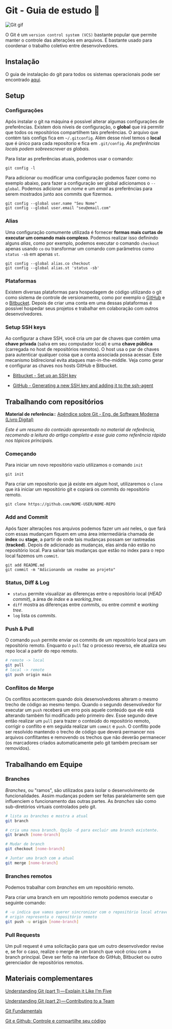 # Git - Guia de estudo :pencil:

![Git gif](https://media.giphy.com/media/kH6CqYiquZawmU1HI6/giphy.gif)

O Git é um `version control system (VCS)` bastante popular que permite manter o controle das alterações em arquivos. É bastante usado para coordenar o trabalho coletivo entre desenvolvedores.


## Instalação

O guia de instalação do git para todos os sistemas operacionais pode ser encontrado [aqui](https://git-scm.com/downloads).


## Setup

### Configurações

Após instalar o git na máquina é possível alterar algumas configurações de preferências. Existem dois níveis de configuração, o **global** que irá permitir que todos os repositórios compartilhem tais preferências. O arquivo que contém tais configs fica em `~/.gitconfig`. Além desse nível temos o **local** que é único para cada repositorio e fica em `.git/config`. *As preferências locais podem sobreescrever as globais.*

Para listar as preferências atuais, podemos usar o comando:
```
git config -l
```

Para adicionar ou modificar uma configuração podemos fazer como no exemplo abaixo, para fazer a configuração ser global adicionamos o `--global`. Podemos adicionar um *nome* e um *email* as preferências para serem mostrados junto aos commits que fizermos.
```
git config --global user.name "Seu Nome"
git config --global user.email "seu@email.com"
```

### Alias

Uma configuração comumente utilizada é fornecer **formas mais curtas de executar um comando mais complexo**. Podemos realizar isso definindo alguns *alias*, como por exemplo, podemos executar o comando `checkout` apenas usando `co` ou transformar um comando com parâmetros como `status -sb` em apenas `st`.
```
git config --global alias.co checkout
git config --global alias.st 'status -sb'
```

### Plataformas

Existem diversas plataformas para hospedagem de código utilizando o git como sistema de controle de versionamento, como por exemplo o [GitHub](https://github.com) e o [Bitbucket](https://bitbucket.org). Depois de criar uma conta em uma dessas plataformas é possível hospedar seus projetos e trabalhar em colaboração com outros desenvolvedores.


### Setup SSH keys

Ao configurar a chave SSH, você cria um par de chaves que contém uma **chave privada** (salva em seu computador local) e uma **chave pública** (carregada no host de repositórios remotos). O host usa o par de chaves para autenticar qualquer coisa que a conta associada possa acessar. Este mecanismo bidirecional evita ataques man-in-the-middle. Veja como gerar e configurar as chaves nos hosts GitHub e Bitbucket.

* [Bitbucket - Set up an SSH key](https://confluence.atlassian.com/bitbucket/set-up-an-ssh-key-728138079.html)

* [GitHub - Generating a new SSH key and adding it to the ssh-agent](https://help.github.com/articles/generating-a-new-ssh-key-and-adding-it-to-the-ssh-agent/)


## Trabalhando com repositórios

**Material de referência:**: [Apêndice sobre Git - Eng. de Software Moderna (Livro Digital)](https://engsoftmoderna.info/capAp.html)

*Este é um resumo do conteúdo apresentado no material de referência, recomendo a leitura do artigo completo e esse guia como referência rápida nos tópicos principais.*

### Começando

Para iniciar um novo repositório vazío utilizamos o comando `init`
```
git init
```

Para criar um repositorio que já existe em algum host, utilizaremos o `clone` que irá iniciar um repositório git e copiará os commits do repositório remoto.
```
git clone https://github.com/NOME-USER/NOME-REPO
``` 

### Add and Commit

Após fazer alterações nos arquivos podemos fazer um `add` neles, o que fará com essas mudançam fiquem em uma área intermediária chamada de **index** ou **stage**, a partir de onde tais mudanças possam ser rastreadas (**tracked**). Depois de adicionado as mudanças, elas ainda não estão no repositório local. Para salvar tais mudanças que estão no index para o repo local fazemos um `commit`.
```
git add README.md
git commit -m "Adicionando um readme ao projeto"
```

### Status, Diff & Log

* `status` permite visualizar as diferenças entre o repositório local (*HEAD commit*), a área de *index* e a *working_tree*.
* `diff` mostra as diferenças entre *commits*, ou entre *commit* e *working tree*.
* `log` lista os *commits*.

### Push & Pull

O comando `push` permite enviar os commits de um repositório local para um repositório remoto. Enquanto o `pull` faz o processo reverso, ele atualiza seu repo local a partir do repo remoto.
```bash
# remote -> local
git pull
# local -> remote
git push origin main
```

### Conflitos de Merge

Os conflitos acontecem quando dois desenvolvedores alteram o mesmo trecho de código ao mesmo tempo. Quando o segundo desenvolvedor for executar um `push` receberá um erro pois aquele conteúdo que ele está alterando também foi modificado pelo primeiro dev. Esse segundo deve então realizar um `pull` para trazer o conteúdo do repositório remoto, corrigir o conflito e em seguida realizar um `commit` e `push`. O conflito pode ser resolvido mantendo o trecho de código que deverá permancer nos arquivos conflitantes e removendo os trechos que não deverão permanecer (os marcadores criados automaticamente pelo git também precisam ser removidos).


## Trabalhando em Equipe

### Branches
*Branches*, ou "ramos", são utilizados para isolar o desenvolvimento de funcionalidades. Assim mudanças podem ser feitas paralelamente sem que influenciem o funcionamento das outras partes. As *branches* são como sub-diretórios virtuais controlados pelo git.
```bash
# lista as branches e mostra a atual
git branch

# cria uma nova branch. Opção -d para excluir uma branch existente.
git branch [nome-branch]

# Mudar de branch
git checkout [nome-branch]

# Juntar uma brach com a atual
git merge [nome-branch]
```

### Branches remotos

Podemos trabalhar com *branches* em um repositório remoto.

Para criar uma branch em um repositório remoto podemos executar o seguinte comando:
```bash
# -u indica que vamos querer sincronizar com o repositório local através de um pull.
# origin representa o repositório remoto
git push -u origin [nome-branch]
```

### Pull Requests

Um pull request é uma solicitação para que um outro desenvolvedor revise e, se for o caso, realize o merge de um branch que você criou com a branch principal. Deve ser feito na interface do GitHub, Bitbucket ou outro gerenciador de repositórios remotos.


## Materiais complementares

[Understanding Git (part 1) — Explain it Like I’m Five](https://hackernoon.com/understanding-git-fcffd87c15a3)

[Understanding Git (part 2) — Contributing to a Team](https://hackernoon.com/understanding-git-2-81feb12b8b26)

[Git Fundamentals](https://www.pluralsight.com/courses/git-fundamentals)

[Git e Github: Controle e compartilhe seu código](https://www.alura.com.br/curso-online-git-github-controle-de-versao)

